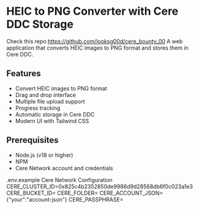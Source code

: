 # HEIC to PNG Converter with Cere DDC Storage
Check this repo https://github.com/looksg00d/cere_bounty_00
A web application that converts HEIC images to PNG format and stores them in Cere DDC.

## Features

- Convert HEIC images to PNG format
- Drag and drop interface
- Multiple file upload support
- Progress tracking
- Automatic storage in Cere DDC
- Modern UI with Tailwind CSS

## Prerequisites

- Node.js (v18 or higher)
- NPM
- Cere Network account and credentials

.env.example
Cere Network Configuration
CERE_CLUSTER_ID=0x825c4b2352850de9986d9d28568db6f0c023a1e3
CERE_BUCKET_ID=
CERE_FOLDER=
CERE_ACCOUNT_JSON={"your":"account-json"}
CERE_PASSPHRASE=

